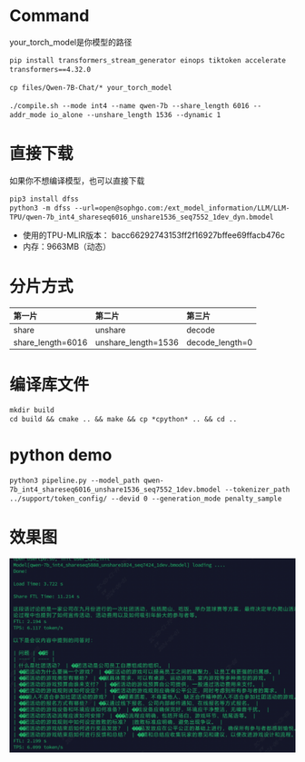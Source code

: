 # Command
your_torch_model是你模型的路径
```
pip install transformers_stream_generator einops tiktoken accelerate transformers==4.32.0

cp files/Qwen-7B-Chat/* your_torch_model

./compile.sh --mode int4 --name qwen-7b --share_length 6016 --addr_mode io_alone --unshare_length 1536 --dynamic 1
```

# 直接下载
如果你不想编译模型，也可以直接下载
```
pip3 install dfss
python3 -m dfss --url=open@sophgo.com:/ext_model_information/LLM/LLM-TPU/qwen-7b_int4_shareseq6016_unshare1536_seq7552_1dev_dyn.bmodel
```
* 使用的TPU-MLIR版本： bacc66292743153ff2f16927bffee69ffacb476c
* 内存：9663MB（动态）

# 分片方式
|第一片                  |第二片                 |第三片              |
|:-                     |:-                     |:-                 |
|share                  |unshare                |decode             |
|share_length=6016      |unshare_length=1536    |decode_length=0    |

# 编译库文件
```
mkdir build
cd build && cmake .. && make && cp *cpython* .. && cd ..
```

# python demo
```
python3 pipeline.py --model_path qwen-7b_int4_shareseq6016_unshare1536_seq7552_1dev.bmodel --tokenizer_path ../support/token_config/ --devid 0 --generation_mode penalty_sample
```

# 效果图
![](../../../assets/Qwen_share_cache_demo.png)

